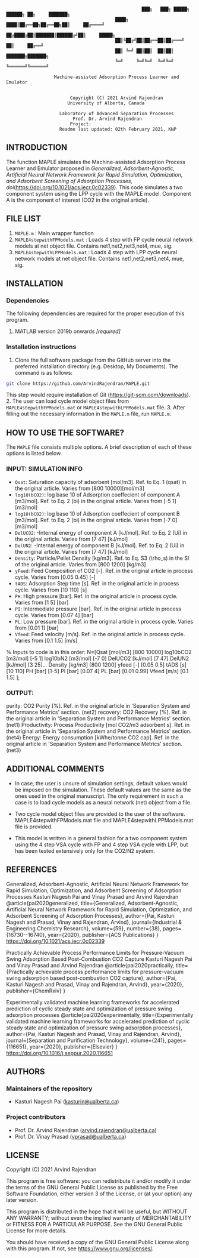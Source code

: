                                              
					                                   ███╗   ███╗ █████╗ ██████╗ ██╗     ███████╗
                                             ████╗ ████║██╔══██╗██╔══██╗██║     ██╔════╝
                                             ██╔████╔██║███████║██████╔╝██║     █████╗  
                                             ██║╚██╔╝██║██╔══██║██╔═══╝ ██║     ██╔══╝  
                                             ██║ ╚═╝ ██║██║  ██║██║     ███████╗███████╗
                                             ╚═╝     ╚═╝╚═╝  ╚═╝╚═╝     ╚══════╝╚══════╝
                                           
				      Machine-assisted Adsorption Process Learner and Emulator
                                   
	
					        Copyright (C) 2021 Arvind Rajendran
						   University of Alberta, Canada

					    Laboratory of Advanced Separation Processes
						     Prof. Dr. Arvind Rajendran
							Project: 
					    Readme last updated: 02th February 2021, KNP

## INTRODUCTION
The function MAPLE simulates the Machine-assisted Adsorption Process Learner and Emulator proposed in *Generalized, Adsorbent-Agnostic, Artificial Neural Network Framework for Rapid Simulation, Optimization, and Adsorbent Screening of Adsorption Processes, doi*(https://doi.org/10.1021/acs.iecr.0c02339).
This code simulates a two component system using the LPP cycle with the MAPLE model. Component A is the component of interest (CO2 in the original article).

## FILE LIST
1. `MAPLE.m` : Main wrapper function 
2. `MAPLE4stepwithFPModels.mat` : Loads 4 step with FP cycle neural network models at net object file. Contains net1,net2,net3,net4, mue, sig.
3. `MAPLE4stepwithLPPModels.mat` : Loads 4 step with LPP cycle neural network models at net object file. Contains net1,net2,net3,net4, mue, sig.

## INSTALLATION

### Dependencies

The following dependencies are required for the proper execution of this program.

1. MATLAB version 2019b onwards *[required]*


### Installation instructions

1. Clone the full software package from the GitHub server into the preferred installation directory (e.g. Desktop, My Documents). The command is as follows:
```sh
git clone https://github.com/ArvindRajendran/MAPLE.git

```
This step would require installation of Git (https://git-scm.com/downloads).
2. The user can load cycle model object files from `MAPLE4stepwithFPModels.mat` or `MAPLE4stepwithLPPModels.mat` file.
3. After filling out the necessary information in the `MAPLE.m` file, run `MAPLE.m`.

## HOW TO USE THE SOFTWARE?
The `MAPLE` file consists multiple options. A brief description of each of these options is listed below.

### INPUT: SIMULATION INFO


* `Qsat`: Saturation capacity of adsorbent [mol/m3]. Ref. to Eq. 1 (qsat) in the original article. Varies from [800 10000][mol/m3] 
* `log10(bCO2)`: log base 10 of Adsorption coeffecient of component A [m3/mol]. Ref. to Eq. 2 (bi) in the original article. Varies from [-5 1] [m3/mol]  
* `log10(bCO2)`: log base 10 of Adsorption coeffecient of component B [m3/mol]. Ref. to Eq. 2 (bi) in the original article. Varies from [-7 0] [m3/mol] 
* `DelUCO2`: -Internal energy of component A [kJ/mol]. Ref. to Eq. 2 (Ui) in the original article. Varies from [7 47] [kJ/mol]
* `DelUN2`: -Internal energy of component B [kJ/mol]. Ref. to Eq. 2 (Ui) in the original article. Varies from [7 47] [kJ/mol]
* `Density`: Particle/Pellet Density [kg/m3]. Ref. to Eq. S3 (\rho_s) in the SI of the original article. Varies from [800 1200] [kg/m3]
* `yFeed`: Feed Composition of CO2 [-]. Ref. in the original article in process cycle. Varies from [0.05 0.45] [-]
* `tADS`: Adsorption Step time [s]. Ref. in the original article in process cycle. Varies from [10 110] [s]
* `PH`: High pressure [bar]. Ref. in the original article in process cycle. Varies from [1 5] [bar]
* `PI`: Intermediate pressure [bar]. Ref. in the original article in process cycle. Varies from [0.07 4] [bar]
* `PL`: Low pressure [bar]. Ref. in the original article in process cycle. Varies from [0.01 1] [bar]
* `Vfeed`: Feed velocity [m/s]. Ref. in the original article in process cycle. Varies from [0.1 1.5] [m/s]

% Inputs to code is in this order:
  N=[Qsat [mol/m3] [800 10000] log10bCO2 [m3/mol] [-5 1] log10bN2 [m3/mol] [-7 0] DelUCO2 [kJ/mol] [7 47] DelUN2 [kJ/mol] [3 25]...
  Density [kg/m3] [800  1200] yfeed [-] [0.05 0.5] tADS [s] [10 110] PH [bar] [1-5] PI [bar] [0.07 4] PL [bar] [0.01 0.99] Vfeed [m/s] [0.1 1.5] ];

### OUTPUT:

purity: CO2 Purity [%]. Ref. in the original article in 'Separation System and Performance Metrics' section. (net2)
recovery: CO2 Recovery [%].  Ref. in the original article in 'Separation System and Performance Metrics' section. (net1)
Productivity: Process Productivity [mol CO2/m3 adsorbent s]. Ref. in the original article in 'Separation System and Performance Metrics' section.(net4)
Energy: Energy consumption [kWhe/tonne CO2 cap].  Ref. in the original article in 'Separation System and Performance Metrics' section.(net3) 

## ADDITIONAL COMMENTS
* In case, the user is unsure of simulation settings, default values would be imposed on the simulation.
  These default values are the same as the ones used in the original manuscript.
  The only requirement in such a case is to load cycle models as a neural network (net) object from a file.
* Two cycle model object files are provided to the user of the software.
  MAPLE4stepwithFPModels.mat file and MAPLE4stepwithLPPModels.mat file is provided.

* This model is written in a general fashion for a two component system using the 4 step VSA cycle with FP and 4 step VSA cycle with LPP, but has been tested extensively only for the CO2/N2 system.

## REFERENCES
 
Generalized, Adsorbent-Agnostic, Artificial Neural Network Framework for Rapid Simulation, Optimization, and Adsorbent Screening of Adsorption Processes
Kasturi Nagesh Pai and Vinay Prasad and Arvind Rajendran
<Citation>@article{pai2020generalized,
  title={Generalized, Adsorbent-Agnostic, Artificial Neural Network Framework for Rapid Simulation, Optimization, and Adsorbent Screening of Adsorption Processes},
  author={Pai, Kasturi Nagesh and Prasad, Vinay and Rajendran, Arvind},
  journal={Industrial \& Engineering Chemistry Research},
  volume={59},
  number={38},
  pages={16730--16740},
  year={2020},
  publisher={ACS Publications}
}
<DOI>https://doi.org/10.1021/acs.iecr.0c02339

Practically Achievable Process Performance Limits for Pressure-Vacuum Swing Adsorption Based Post-Combustion CO2 Capture
Kasturi Nagesh Pai and Vinay Prasad and Arvind Rajendran
@article{pai2020practically,
  title={Practically achievable process performance limits for pressure-vacuum swing adsorption based post-combustion CO2 capture},
  author={Pai, Kasturi Nagesh and Prasad, Vinay and Rajendran, Arvind},
  year={2020},
  publisher={ChemRxiv}
}
<DOI>

Experimentally validated machine learning frameworks for accelerated prediction of cyclic steady state and optimization of pressure swing adsorption processes
<Citation>@article{pai2020experimentally,
  title={Experimentally validated machine learning frameworks for accelerated prediction of cyclic steady state and optimization of pressure swing adsorption processes},
  author={Pai, Kasturi Nagesh and Prasad, Vinay and Rajendran, Arvind},
  journal={Separation and Purification Technology},
  volume={241},
  pages={116651},
  year={2020},
  publisher={Elsevier}
}
<DOI>https://doi.org/10.1016/j.seppur.2020.116651

## AUTHORS

### Maintainers of the repository
* Kasturi Nagesh Pai (kasturin@ualberta.ca)

### Project contributors
* Prof. Dr. Arvind Rajendran (arvind.rajendran@ualberta.ca)
* Prof. Dr. Vinay Prasad (vprasad@ualberta.ca)


## LICENSE
Copyright (C) 2021 Arvind Rajendran

This program is free software: you can redistribute it and/or modify it under the terms of the GNU General Public License as published by the Free Software Foundation, either version 3 of the License, or (at your option) any later version.

This program is distributed in the hope that it will be useful, but WITHOUT ANY WARRANTY; without even the implied warranty of MERCHANTABILITY or FITNESS FOR A PARTICULAR PURPOSE.  See the GNU General Public License for more details.

You should have received a copy of the GNU General Public License along with this program.  If not, see <https://www.gnu.org/licenses/>.
